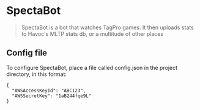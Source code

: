 # SpectaBot

> SpectaBot is a bot that watches TagPro games.
It then uploads stats to Havoc's MLTP stats db, or a multitude of other places

## Config file

To configure SpectaBot, place a file called config.json in the project directory, in this format:

    {
      "AWSAccessKeyId": "ABC123",
      "AWSSecretKey": "1aB244fqe9L"
    }
